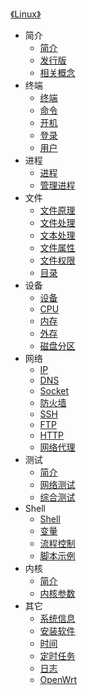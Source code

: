 [《Linux》](index.md)

- 简介
  - [简介](简介/Linux.md)
  - [发行版](简介/发行版.md)
  - [相关概念](简介/相关概念.md)
- 终端
  - [终端](终端/终端.md)
  - [命令](终端/命令.md)
  - [开机](终端/开机.md)
  - [登录](终端/登录.md)
  - [用户](终端/用户.md)
- 进程
  - [进程](进程/进程.md)
  - [管理进程](进程/管理进程.md)
- 文件
  - [文件原理](文件/文件原理.md)
  - [文件处理](文件/文件处理.md)
  - [文本处理](文件/文本处理.md)
  - [文件属性](文件/文件属性.md)
  - [文件权限](文件/文件权限.md)
  - [目录](文件/目录.md)
- 设备
  - [设备](设备/设备.md)
  - [CPU](设备/CPU.md)
  - [内存](设备/内存.md)
  - [外存](设备/外存.md)
  - [磁盘分区](设备/磁盘分区.md)
- 网络
  - [IP](网络/IP.md)
  - [DNS](网络/DNS.md)
  - [Socket](网络/Socket.md)
  - [防火墙](网络/防火墙.md)
  - [SSH](网络/SSH.md)
  - [FTP](网络/FTP.md)
  - [HTTP](网络/HTTP.md)
  - [网络代理](网络/网络代理.md)
- 测试
  - [简介](测试/简介.md)
  - [网络测试](测试/网络测试.md)
  - [综合测试](测试/综合测试.md)
- Shell
  - [Shell](Shell/Shell.md)
  - [变量](Shell/变量.md)
  - [流程控制](Shell/流程控制.md)
  - [脚本示例](Shell/脚本示例.md)
- 内核
  - [简介](内核/简介.md)
  - [内核参数](内核/内核参数.md)
- 其它
  - [系统信息](其它/系统信息.md)
  - [安装软件](其它/安装软件.md)
  - [时间](其它/时间.md)
  - [定时任务](其它/定时任务.md)
  - [日志](其它/日志.md)
  - [OpenWrt](其它/OpenWrt.md)
